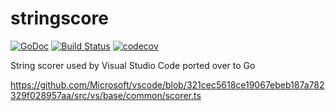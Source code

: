 
# stringscore

[![GoDoc](https://godoc.org/github.com/felixfbecker/stringscore?status.svg)](https://godoc.org/github.com/felixfbecker/stringscore)
[![Build Status](https://travis-ci.org/felixfbecker/stringscore.svg?branch=master)](https://travis-ci.org/felixfbecker/stringscore)
[![codecov](https://codecov.io/gh/felixfbecker/stringscore/branch/master/graph/badge.svg)](https://codecov.io/gh/felixfbecker/stringscore)

String scorer used by Visual Studio Code ported over to Go

https://github.com/Microsoft/vscode/blob/321cec5618ce19067ebeb187a782329f028957aa/src/vs/base/common/scorer.ts
